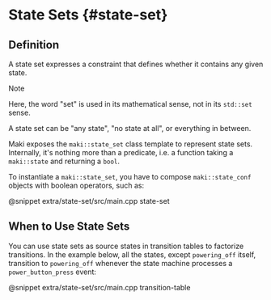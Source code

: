 # State Sets {#state-set}

## Definition

A state set expresses a constraint that defines whether it contains any given state.

> [!note]
> Here, the word "set" is used in its mathematical sense, not in its `std::set` sense.

A state set can be "any state", "no state at all", or everything in between.

Maki exposes the `maki::state_set` class template to represent state sets. Internally, it's nothing more than a predicate, i.e. a function taking a `maki::state` and returning a `bool`.

To instantiate a `maki::state_set`, you have to compose `maki::state_conf` objects with boolean operators, such as:

@snippet extra/state-set/src/main.cpp state-set

## When to Use State Sets

You can use state sets as source states in transition tables to factorize transitions. In the example below, all the states, except `powering_off` itself, transition to `powering_off` whenever the state machine processes a `power_button_press` event:

@snippet extra/state-set/src/main.cpp transition-table
